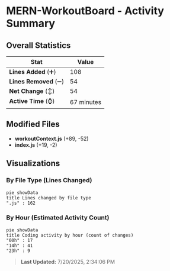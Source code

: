 # MERN-WorkoutBoard - Activity Summary 

## Overall Statistics

| Stat                   | Value                                                             |
| ---------------------- | ----------------------------------------------------------------- |
| **Lines Added** (➕)   | 108                                          |
| **Lines Removed** (➖) | 54                                        |
| **Net Change** (↕)    | 54                |
| **Active Time** (⌚)   | 67 minutes |


## Modified Files
- **workoutContext.js** (+89, -52)
- **index.js** (+19, -2)

## Visualizations

### By File Type (Lines Changed)

```mermaid
pie showData
title Lines changed by file type
".js" : 162
```

### By Hour (Estimated Activity Count)

```mermaid
pie showData
title Coding activity by hour (count of changes)
"00h" : 17
"14h" : 41
"23h" : 9
```


> **Last Updated:** 7/20/2025, 2:34:06 PM